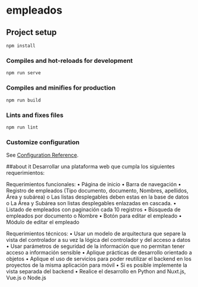 # empleados

## Project setup
```
npm install
```

### Compiles and hot-reloads for development
```
npm run serve
```

### Compiles and minifies for production
```
npm run build
```

### Lints and fixes files
```
npm run lint
```

### Customize configuration
See [Configuration Reference](https://cli.vuejs.org/config/).

##about it
Desarrollar una plataforma web que cumpla los siguientes requerimientos:

Requerimientos funcionales:
•	Página de inicio
•	Barra de navegación
•	Registro de empleados (Tipo documento, documento, Nombres, apellidos, Área y subárea)
o	Las listas desplegables deben estas en la base de datos
o	La Área y Subárea son listas desplegables enlazadas en cascada.
•	Listado de empleados con paginación cada 10 registros
•	Búsqueda de empleados por documento o Nombre
•	Botón para editar el empleado
•	Módulo de editar el empleado

Requerimientos técnicos:
•	Usar un modelo de arquitectura que separe la vista del controlador a su vez la lógica del controlador y del acceso a datos
•	Usar parámetros de seguridad de la información que no permitan tener acceso a información sensible
•	Aplique prácticas de desarrollo orientado a objetos
•	Aplique el uso de servicios para poder reutilizar el backend en los proyectos de la misma aplicación para móvil
•	Si es posible implemente la vista separada del backend
•	Realice el desarrollo en Python and Nuxt.js, Vue.js o Node.js

